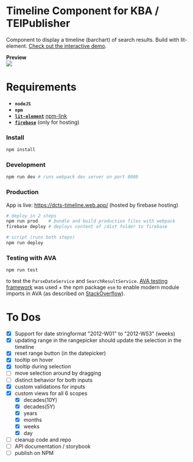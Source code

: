# Timeline Component for KBA / TEIPublisher

Component to display a timeline (barchart) of search results. Build with lit-element. [Check out the interactive demo](https://dcts-timeline.web.app/).

**Preview**<br>
<a href="https://dcts-timeline.web.app/"><img src="https://user-images.githubusercontent.com/44790691/81136032-a79af380-8f5a-11ea-8191-03a0e739c45d.png"></a>

# Requirements
- **`nodeJS`**
- **`npm`**
- [**`lit-element`**](https://lit-element.polymer-project.org/) [npm-link](https://www.npmjs.com/package/lit-element)
- [**`firebase`**](https://firebase.google.com/docs/cli) (only for hosting)

### Install
```bash
npm install
```

### Development
```bash
npm run dev # runs webpack dev server on port 8080
```

### Production
App is live: https://dcts-timeline.web.app/ (hosted by firebase hosting)
```bash
# deploy in 2 steps
npm run prod    # bundle and build production files with webpack
firebase deploy # deploys content of /dist folder to firebase

# script (runs both steps)
npm run deploy
```

### Testing with AVA
```
npm run test
```
to test the `ParseDateService` and `SearchResultService`. [AVA testing framework](https://github.com/avajs/ava) was used + the npm package `esm` to enable modern module imports in AVA (as described on [StackOverflow](https://stackoverflow.com/a/55803624/6272061)).


# To Dos
- [x] Support for date stringformat "2012-W01" to "2012-W53" (weeks)
- [x] updating range in the rangepicker should update the selection in the timeline
- [x] reset range button (in the datepicker)
- [x] tooltip on hover
- [x] tooltip during selection
- [ ] move selection around by dragging
- [ ] distinct behavior for both inputs
- [x] custom validations for inputs
- [x] custom views for all 6 scopes
  - [x] decades(10Y)
  - [x] decades(5Y)
  - [x] years
  - [x] months
  - [x] weeks
  - [x] day
- [ ] cleanup code and repo
- [ ] API documentation / storybook 
- [ ] publish on NPM

